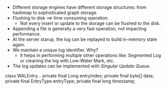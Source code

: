 * Different storage engines have different storage structures: from hashmap to sophisticated graph storage.
* Flushing to disk ==> time consuming operation. 
    * Not every insert or update to the storage can be flushed to the disk.
* Appending a file is generally a very fast operation, not impacting performance.
* At the server starup, the log can be replayed to build in-memory state again.
* We maintain a unique log identifier. Why?
    * It helps in performing multiple other operations like: Segmented Log or cleaning the log with Low-Water Mark, etc.
* The log updates can be implemented with *Singular Update Queue*.

class WALEntry...
    private final Long entryIndex;
    private final byte[] data;
    private final EntryType entryType;
    private final long timestamp;